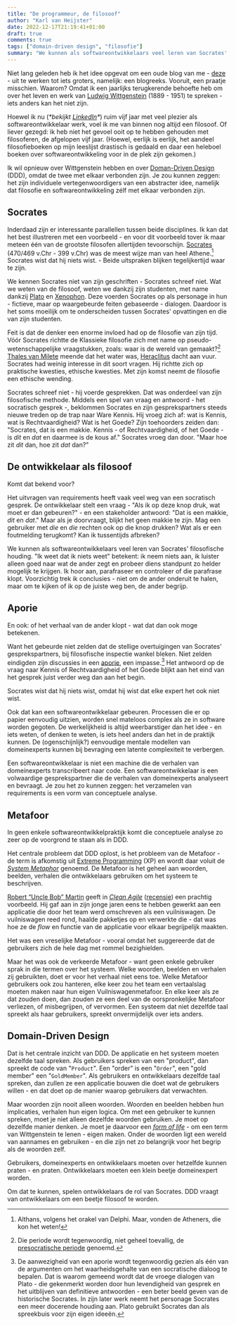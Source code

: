 ```yaml
---
title: "De programmeur, de filosoof"
author: "Karl van Heijster"
date: 2022-12-17T21:19:41+01:00
draft: true
comments: true
tags: ["domain-driven design", "filosofie"]
summary: "We kunnen als softwareontwikkelaars veel leren van Socrates' filosofische houding. \"Ik weet dat ik niets weet\" betekent: ik neem niets aan, ik luister alleen goed naar wat de ander zegt en probeer diens standpunt zo helder mogelijk te krijgen. Ik hoor aan, parafraseer en controleer of die parafrase klopt. Voorzichtig trek ik conclusies - niet om de ander onderuit te halen, maar om te kijken of ik op de juiste weg ben, de ander begrijp. En ook: of het verhaal van de ander klopt - wat dat dan ook moge betekenen. "
---
```


Niet lang geleden heb ik het idee opgevat om een oude blog van me - [deze](/blog/21/08/domain-driven-design-en-ludwig-wittgenstein/) - uit te werken tot iets groters, namelijk: een blogreeks. Vooruit, een praatje misschien. Waarom? Omdat ik een jaarlijks terugkerende behoefte heb om over het leven en werk van [Ludwig Wittgenstein](https://plato.stanford.edu/entries/wittgenstein/) (1889 - 1951) te spreken - iets anders kan het niet zijn.


Hoewel ik nu (*\*bekijkt [LinkedIn](https://www.linkedin.com/in/karl-van-heijster-833503aa/)\**) ruim vijf jaar met veel plezier als softwareontwikkelaar werk, voel ik me van binnen nog altijd een filosoof. Of liever gezegd: ik heb niet het gevoel ooit op te hebben gehouden met filosoferen, de afgelopen vijf jaar. (Hoewel, eerlijk is eerlijk, het aandeel filosofieboeken op mijn leeslijst drastisch is gedaald en daar een heleboel boeken over softwareontwikkeling voor in de plek zijn gekomen.)


Ik wil opnieuw over Wittgenstein hebben en over [Doman-Driven Design](https://en.wikipedia.org/wiki/Domain-driven_design) (DDD), omdat de twee met elkaar verbonden zijn. Je zou kunnen zeggen: het zijn individuele vertegenwoordigers van een abstracter idee, namelijk dat filosofie en softwareontwikkeling zélf met elkaar verbonden zijn.


## Socrates


Inderdaad zijn er interessante parallellen tussen beide disciplines. Ik kan dat het best illustreren met een voorbeeld - en voor dit voorbeeld tover ik maar meteen één van de grootste filosofen allertijden tevoorschijn. [Socrates](https://plato.stanford.edu/entries/socrates/) (470/469 v.Chr - 399 v.Chr) was de meest wijze man van heel Athene.[^1] Socrates wist dat hij niets wist. - Beide uitspraken blijken tegelijkertijd waar te zijn.


We kennen Socrates niet van zijn geschriften - Socrates schreef niet. Wat we weten van de filosoof, weten we dankzij zijn studenten, met name dankzij [Plato](https://plato.stanford.edu/entries/plato/) en [Xenophon](https://en.wikipedia.org/wiki/Xenophon). Deze voerden Socrates op als personage in hun - fictieve, maar op waargebeurde feiten gebaseerde - dialogen. Daardoor is het soms moeilijk om te onderscheiden tussen Socrates' opvattingen en die van zijn studenten.


Feit is dat de denker een enorme invloed had op de filosofie van zijn tijd. Vóór Socrates richtte de Klassieke filosofie zich met name op pseudo-wetenschappelijke vraagstukken, zoals: waar is de wereld van gemaakt?[^2] [Thales van Milete](https://en.wikipedia.org/wiki/Thales_of_Miletus) meende dat het water was, [Heraclitus](https://plato.stanford.edu/entries/heraclitus/) dacht aan vuur. Socrates had weinig interesse in dit soort vragen. Hij richtte zich op praktische kwesties, ethische kwesties. Met zijn komst neemt de filosofie een ethische wending.


Socrates schreef niet - hij voerde gesprekken. Dat was onderdeel van zijn filosofische methode. Middels een spel van vraag en antwoord - het socratisch gesprek -, beklommen Socrates en zijn gesprekspartners steeds nieuwe treden op de trap naar Ware Kennis. Hij vroeg zich af: wat is Kennis, wat is Rechtvaardigheid? Wat is het Goede? Zijn toehoorders zeiden dan: "Socrates, dat is een makkie. Kennis - of Rechtvaardigheid, of het Goede - is *dit* en *dat* en daarmee is de kous af." Socrates vroeg dan door. "Maar hoe zit *dit* dan, hoe zit *dat* dan?" 


## De ontwikkelaar als filosoof


Komt dat bekend voor?


Het uitvragen van requirements heeft vaak veel weg van een socratisch gesprek. De ontwikkelaar stelt een vraag - "Als ik op deze knop druk, wat moet er dan gebeuren?" - en een stakeholder antwoord: "Dat is een makkie, *dit* en *dat*." Maar als je doorvraagt, blijkt het geen makkie te zijn. Mag een gebruiker met *die* en *die* rechten ook op die knop drukken? Wat als er een foutmelding terugkomt? Kan ik tussentijds afbreken?


We kunnen als softwareontwikkelaars veel leren van Socrates' filosofische houding. "Ik weet dat ik niets weet" betekent: ik neem niets aan, ik luister alleen goed naar wat de ander zegt en probeer diens standpunt zo helder mogelijk te krijgen. Ik hoor aan, parafraseer en controleer of die parafrase klopt. Voorzichtig trek ik conclusies - niet om de ander onderuit te halen, maar om te kijken of ik op de juiste weg ben, de ander begrijp.


## Aporie


En ook: of het verhaal van de ander klopt - wat dat dan ook moge betekenen. 


Want het gebeurde niet zelden dat de stellige overtuigingen van Socrates' gesprekspartners, bij filosofische inspectie wankel bleken. Niet zelden eindigden zijn discussies in een [aporie](https://en.wikipedia.org/wiki/Aporia), een impasse.[^3] Het antwoord op de vraag naar Kennis of Rechtvaardigheid of het Goede blijkt aan het eind van het gesprek juist verder weg dan aan het begin. 


Socrates wist dat hij niets wist, omdat hij wist dat elke expert het ook niet wist.


Ook dat kan een softwareontwikkelaar gebeuren. Processen die er op papier eenvoudig uitzien, worden snel mateloos complex als ze in software worden gegoten. De werkelijkheid is altijd weerbarstiger dan het idee - en iets weten, of denken te weten, is iets heel anders dan het in de praktijk kunnen. De (ogenschijnlijk?) eenvoudige mentale modellen van domeinexperts kunnen bij bevraging een latente complexiteit te verbergen.


Een softwareontwikkelaar is niet een machine die de verhalen van domeinexperts transcribeert naar code. Een softwareontwikkelaar is een volwaardige gesprekspartner die de verhalen van domeinexperts analyseert en bevraagt. Je zou het zo kunnen zeggen: het verzamelen van requirements is een vorm van conceptuele analyse. 


## Metafoor


In geen enkele softwareontwikkelpraktijk komt die conceptuele analyse zo zeer op de voorgrond te staan als in DDD. 


Het centrale probleem dat DDD oplost, is het probleem van de Metafoor - de term is afkomstig uit [Extreme Programming](https://en.wikipedia.org/wiki/Extreme_programming) (XP) en wordt daar voluit de [*System Metaphor*](https://explainagile.com/agile/xp-extreme-programming/practices/metaphor/) genoemd. De Metafoor is het geheel aan woorden, beelden, verhalen die ontwikkelaars gebruiken om het systeem te beschrijven. 


[Robert “Uncle Bob” Martin](https://en.wikipedia.org/wiki/Robert_C._Martin) geeft in [*Clean Agile*](https://www.oreilly.com/library/view/clean-agile-back/9780135782002/) ([recensie](/blog/21/11/agile-zijn-niet-agile-doen/)) een prachtig voorbeeld. Hij gaf aan in zijn jonge jaren eens te hebben gewerkt aan een applicatie die door het team werd omschreven als een vuilniswagen. De vuilniswagen reed rond, haalde pakketjes op en verwerkte die - dat was hoe ze de *flow* en functie van de applicatie voor elkaar begrijpelijk maakten.


Het was een vreselijke Metafoor - vooral omdat het suggereerde dat de gebruikers zich de hele dag met rommel bezighielden. 


Maar het was ook de verkeerde Metafoor - want geen enkele gebruiker sprak in die termen over het systeem. Welke woorden, beelden en verhalen zij gebruikten, doet er voor het verhaal niet eens toe. Welke Metafoor gebruikers ook zou hanteren, elke keer zou het team een vertaalslag moeten maken naar hun eigen Vuilniswagenmetafoor. En elke keer als ze dat zouden doen, dan zouden ze een deel van de oorspronkelijke Metafoor verliezen, of misbegrijpen, of vervormen. Een systeem dat niet dezelfde taal spreekt als haar gebruikers, spreekt onvermijdelijk over iets anders.


## Domain-Driven Design


Dat is het centrale inzicht van DDD. De applicatie en het systeem moeten dezelfde taal spreken. Als gebruikers spreken van een "product", dan spreekt de code van "`Product`". Een "order" is een "`Order`", een "gold member" een "`GoldMember`". Als gebruikers en ontwikkelaars dezelfde taal spreken, dan zullen ze een applicatie bouwen die doet wat de gebruikers willen - en dat doet op de manier waarop gebruikers dat verwachten.


Maar woorden zijn nooit alleen woorden. Woorden en beelden hebben hun implicaties, verhalen hun eigen logica. Om met een gebruiker te kunnen spreken, moet je niet alleen dezelfde woorden gebruiken. Je moet op dezelfde manier denken. Je moet je daarvoor een [*form of life*](https://plato.stanford.edu/entries/wittgenstein/#GramFormLife) - om een term van Wittgenstein te lenen - eigen maken. Onder de woorden ligt een wereld van aannames en gebruiken - en die zijn net zo belangrijk voor het begrip als de woorden zelf.


Gebruikers, domeinexperts en ontwikkelaars moeten over hetzelfde kunnen praten - en praten. Ontwikkelaars moeten een klein beetje domeinexpert worden.


Om dat te kunnen, spelen ontwikkelaars de rol van Socrates. DDD vraagt van ontwikkelaars om een beetje filosoof te worden.





[^1]: Althans, volgens het orakel van Delphi. Maar, vonden de Atheners, die kon het weten!


[^2]: Die periode wordt tegenwoordig, niet geheel toevallig, de [presocratische periode](https://plato.stanford.edu/entries/presocratics/) genoemd.


[^3]: De aanwezigheid van een aporie wordt tegenwoordig gezien als één van de argumenten om het waarheidsgehalte van een socratische dialoog te bepalen. Dat is waarom gemeend wordt dat de vroege dialogen van Plato - die gekenmerkt worden door hun levendigheid van gesprek en het uitblijven van definitieve antwoorden - een beter beeld geven van de historische Socrates. In zijn later werk neemt het personage Socrates een meer docerende houding aan. Plato gebruikt Socrates dan als spreekbuis voor zijn eigen ideeën.
